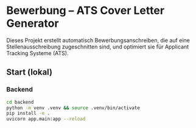 # Bewerbung – ATS Cover Letter Generator

Dieses Projekt erstellt automatisch Bewerbungsanschreiben, die auf eine Stellenausschreibung zugeschnitten sind, und optimiert sie für Applicant Tracking Systeme (ATS).

## Start (lokal)

### Backend
```bash
cd backend
python -m venv .venv && source .venv/bin/activate
pip install -e .
uvicorn app.main:app --reload
